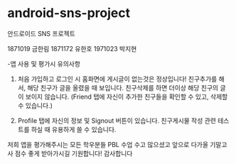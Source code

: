 # android-sns-project
안드로이드 SNS 프로젝트

1871019 금한림
1871172 유한호
1971023 박지현

-앱 사용 및 평가시 유의사항

1. 처음 가입하고 로그인 시 홈화면에 게시글이 없는것은 정상입니다!
   친구추가를 해서, 해당 친구가 글을 올렸을 때 보입니다. 
   친구삭제를 하면 더이상 해당 친구의 글이 보이지 않습니다. 
   (Friend 탭에 자신이 추가한 친구들을 확인할 수 있고, 삭제할 수 있습니다.)
   
2. Profile 탭에 자신의 정보 및 Signout 버튼이 있습니다.
   친구게시물 작성 관련 테스트를 하실 때 유용하게 쓸 수 있습니다.
   
저희 앱을 평가해주시는 모든 학우분들 PBL 수업 수고 많으셨고
앞으로 다가올 기말고사 점수 좋게 받아가시길 기원합니다! 감사합니다

